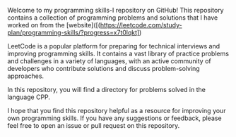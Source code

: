 Welcome to my programming skills-I repository on GitHub! This repository contains a collection of programming problems and solutions that I have worked on from the [website]([(https://leetcode.com/study-plan/programming-skills/?progress=x7t0lqkt])

LeetCode is a popular platform for preparing for technical interviews and improving programming skills. It contains a vast library of practice problems and challenges in a variety of languages, with an active community of developers who contribute solutions and discuss problem-solving approaches.

In this repository, you will find a directory for problems solved in the language CPP. 

I hope that you find this repository helpful as a resource for improving your own programming skills. If you have any suggestions or feedback, please feel free to open an issue or pull request on this repository.
